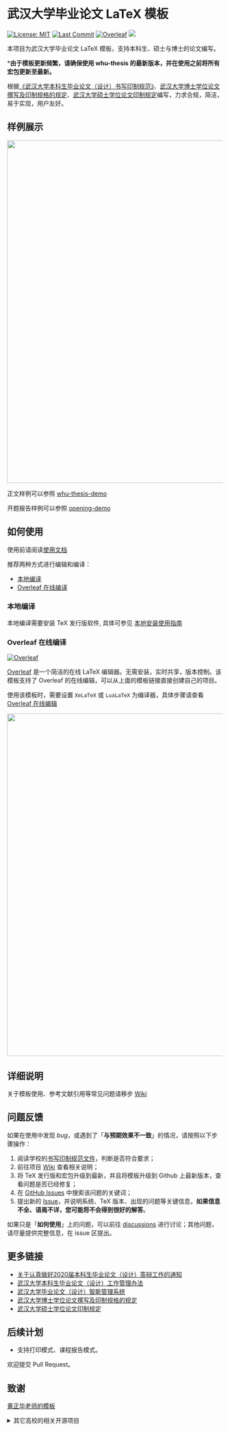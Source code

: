 # 武汉大学毕业论文 LaTeX 模板

[![License: MIT](https://img.shields.io/badge/License-MIT-yellow.svg)](https://opensource.org/licenses/MIT)
[![Last Commit](https://img.shields.io/github/last-commit/whutug/whu-thesis.svg)](https://github.com/whutug/whu-thesis/commits/)
[![Overleaf](https://img.shields.io/badge/overleaf-whuthesis-green.svg)](https://www.overleaf.com/latex/templates/wuhan-university-latex-undergraduate-thesis-template/kpystysgbgmr)
[![](https://github.com/whutug/whu-thesis/workflows/LaTeX%20Compile/badge.svg)](https://github.com/whutug/whu-thesis/actions)

本项目为武汉大学毕业论文 LaTeX 模板，支持本科生、硕士与博士的论文编写。

\***由于模板更新频繁，请确保使用 whu-thesis 的最新版本，并在使用之前将所有宏包更新至最新。**

根据[《武汉大学本科生毕业论文（设计）书写印制规范》](https://github.com/whutug/whu-thesis/files/4638713/default.pdf)、[武汉大学博士学位论文撰写及印制规格的规定](https://gs.whu.edu.cn/info/1022/3231.htm)、[武汉大学硕士学位论文印制规定](https://gs.whu.edu.cn/info/1022/3235.htm)编写，力求合规，简洁，易于实现，用户友好。

## 样例展示

<p align="center">
  <img src="https://user-images.githubusercontent.com/5097752/55679059-f250d300-5936-11e9-8dfe-937a64a0c6bf.png" width="800px">
</p>

正文样例可以参照 [whu-thesis-demo](whu-thesis-demo.pdf)

开题报告样例可以参照 [opening-demo](opening-demo.pdf)

## 如何使用

使用前请阅读[使用文档](whu-thesis-doc.pdf)

推荐两种方式进行编辑和编译：

* [本地编译](#本地编译)
* [Overleaf 在线编译](#overleaf-在线编译)

### 本地编译

本地编译需要安装 TeX 发行版软件, 具体可参见 [本地安装使用指南](https://github.com/mtobeiyf/whu-thesis/wiki/%E6%9C%AC%E5%9C%B0%E5%AE%89%E8%A3%85%E4%B8%8E%E7%BC%96%E8%AF%91)

### Overleaf 在线编译

[![Overleaf](https://img.shields.io/badge/overleaf-whuthesis-green.svg)](https://www.overleaf.com/latex/templates/wuhan-university-latex-undergraduate-thesis-template/kpystysgbgmr)

[Overleaf](https://www.overleaf.com/) 是一个简洁的在线 LaTeX 编辑器。无需安装，实时共享，版本控制。该模板支持了 Overleaf 的在线编辑，可以从上面的模板链接直接创建自己的项目。

使用该模板时，需要设置 `XeLaTeX` 或 `LuaLaTeX` 为编译器，具体步骤请查看 [Overleaf 在线编辑](https://github.com/mtobeiyf/whu-thesis/wiki/Overleaf-%E5%9C%A8%E7%BA%BF%E7%BC%96%E8%BE%91)

<p align="center">
  <img src="https://user-images.githubusercontent.com/5097752/55882483-319d4f00-5bd7-11e9-86ff-687106144e16.png" width="800px">
</p>

## 详细说明

关于模板使用、参考文献引用等常见问题请移步 [Wiki](https://github.com/mtobeiyf/whu-thesis/wiki)

## 问题反馈

如果在使用中发现 *bug*，或遇到了「**与预期效果不一致**」的情况，请按照以下步骤操作：

1. 阅读学校的[书写印制规范文件](https://github.com/mtobeiyf/whu-thesis/files/4638713/default.pdf)，判断是否符合要求；
2. 前往项目 [Wiki](https://github.com/mtobeiyf/whu-thesis/wiki) 查看相关说明；
3. 将 TeX 发行版和宏包升级到最新，并且将模板升级到 Github 上最新版本，查看问题是否已经修复；
4. 在 [GitHub Issues](https://github.com/mtobeiyf/whu-thesis/issues) 中搜索该问题的关键词；
5. 提出新的 [Issue](https://github.com/mtobeiyf/whu-thesis/issues)，并说明系统、TeX 版本、出现的问题等关键信息，**如果信息不全、语焉不详，您可能将不会得到很好的解答**。

如果只是「**如何使用**」上的问题，可以前往 [discussions](https://github.com/whutug/whu-thesis/discussions) 进行讨论；其他问题，请尽量提供完整信息，在 issue 区提出。

## 更多链接

* [关于认真做好2020届本科生毕业论文（设计）答辩工作的通知](https://info.whu.edu.cn/info/1318/185710.htm)
* [武汉大学本科生毕业论文（设计）工作管理办法](http://ugs.whu.edu.cn/info/1049/1935.htm)
* [武汉大学毕业论文（设计）智能管理系统](http://210.42.121.231/bysj/)
* [武汉大学博士学位论文撰写及印制规格的规定](https://gs.whu.edu.cn/info/1026/1100.htm)
* [武汉大学硕士学位论文印制规定](https://gs.whu.edu.cn/info/1026/1096.htm)

## 后续计划

* 支持打印模式、课程报告模式。

欢迎提交 Pull Request。

## 致谢

[黄正华老师的模板](http://aff.whu.edu.cn/huangzh/)
<details>
<summary>其它高校的相关开源项目</summary>

* [bsThesisWHU](https://github.com/csarron/bsThesisWHU)
* [HUSTPaperTemp](https://github.com/skinaze/HUSTPaperTemp)
* [SJTUThesis](https://github.com/sjtug/SJTUThesis)
* [ustcthesis](https://github.com/ustctug/ustcthesis)
* [TJU-thesis-template](https://github.com/liangzhenduo0608/TJU-thesis-template)
* [xdba-thesis](https://github.com/xdlinux/xdba-thesis)
* [NEUBachelorThesis](https://github.com/tzaiyang/NEUBachelorThesis)
* [ThuThesis](https://github.com/tuna/thuthesis)
* [fduthesis](https://github.com/stone-zeng/fduthesis)

</details>
